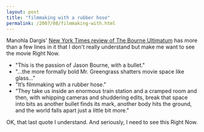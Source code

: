 ```yaml
---
layout: post
title: "filmmaking with a rubber hose"
permalink: /2007/08/filmmaking-with.html
---
```


Manohla Dargis' [New York Times review of The Bourne Ultimatum](http://movies2.nytimes.com/2007/08/03/movies/03bour.html?8dpc) has more than a few lines in it that I don't really understand but make me want to see the movie Right Now.

*   "This is the passion of Jason Bourne, with a bullet."
*   "...the more formally bold Mr. Greengrass shatters movie space like glass..."
*   "It’s filmmaking with a rubber hose."
*   "They take us inside an enormous train station and a cramped room and then, with whipping cameras and shuddering edits, break that space into bits as another bullet finds its mark, another body hits the ground, and the world falls apart just a little bit more."

OK, that last quote I understand. And seriously, I need to see this Right Now.